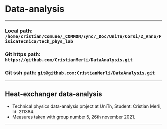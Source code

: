 # Data-analysis
---
### Local path: `/home/cristian/Comune/_COMMON/Sync/_Doc/UniTn/Corsi/2_Anno/FisicaTecnica/tech_phys_lab`
### Git https path: `https://github.com/CristianMerli/DataAnalysis.git`
### Git ssh path: `git@github.com:CristianMerli/DataAnalysis.git`
---
## Heat-exchanger data-analysis
* Technical physics data-analysis project at UniTn, Student: Cristian Merli, Id: 211384.
* Measures taken with group number 5, 26th november 2021.
---
